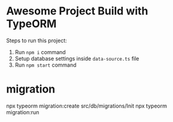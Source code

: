 # Awesome Project Build with TypeORM

Steps to run this project:

1. Run `npm i` command
2. Setup database settings inside `data-source.ts` file
3. Run `npm start` command

# migration
npx typeorm migration:create src/db/migrations/Init
npx typeorm migration:run

